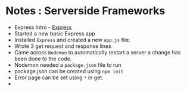 # Notes : Serverside Frameworks

- Express Intro - [Express](https://expressjs.com/)
- Started a new basic Express app
- Installed `Express` and created a new `app.js` file.
- Wrote 3 get request and response lines
- Came across `Nodemon` to automatically restart a server a change has been done to the code.
- Nodemon needed a `package.json` file to run
- package.json can be created using `npm init`
- Error page can be set using `*` in get.
- 